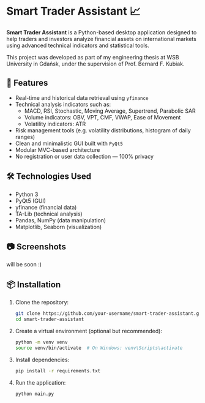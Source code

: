 # Smart Trader Assistant 📈

**Smart Trader Assistant** is a Python-based desktop application designed to help traders and investors analyze financial assets on international markets using advanced technical indicators and statistical tools.

This project was developed as part of my engineering thesis at WSB University in Gdańsk, under the supervision of Prof. Bernard F. Kubiak.

## 🚀 Features

- Real-time and historical data retrieval using `yfinance`
- Technical analysis indicators such as:
  - MACD, RSI, Stochastic, Moving Average, Supertrend, Parabolic SAR
  - Volume indicators: OBV, VPT, CMF, VWAP, Ease of Movement
  - Volatility indicators: ATR
- Risk management tools (e.g. volatility distributions, histogram of daily ranges)
- Clean and minimalistic GUI built with `PyQt5`
- Modular MVC-based architecture
- No registration or user data collection — 100% privacy

## 🛠 Technologies Used

- Python 3
- PyQt5 (GUI)
- yfinance (financial data)
- TA-Lib (technical analysis)
- Pandas, NumPy (data manipulation)
- Matplotlib, Seaborn (visualization)

## 📷 Screenshots

will be soon :) 

## 📦 Installation

1. Clone the repository:
   ```bash
   git clone https://github.com/your-username/smart-trader-assistant.git
   cd smart-trader-assistant
2. Create a virtual environment (optional but recommended):
   ```bash
   python -m venv venv
   source venv/bin/activate  # On Windows: venv\Scripts\activate
3. Install dependencies:
   ```bash
   pip install -r requirements.txt
4. Run the application:
   ```bash
   python main.py


